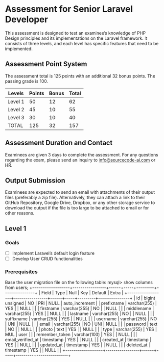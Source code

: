 # Assessment for Senior Laravel Developer

This assessment is designed to test an examinee’s knowledge of PHP Design principles and its implementations on the Laravel framework. It consists of three levels, and each level has specific features that need to be implemented.

## Assessment Point System

The assessment total is 125 points with an additional 32 bonus points. The passing grade is 100.

| Levels | Points | Bonus | Total |
|--------|--------|-------|-------|
| Level 1 | 50     | 12    | 62    |
| Level 2 | 45     | 10    | 55    |
| Level 3 | 30     | 10    | 40    |
| TOTAL  | 125    | 32    | 157   |

## Assessment Duration and Contact

Examinees are given 3 days to complete the assessment. For any questions regarding the exam, please send an inquiry to info@sourcecode-ai.com or HR.

## Output Submission

Examinees are expected to send an email with attachments of their output files (preferably a zip file). Alternatively, they can attach a link to their GitHub Repository, Google Drive, Dropbox, or any other storage service to download the output if the file is too large to be attached to email or for other reasons.

## Level 1

### Goals

- [ ] Implement Laravel’s default login feature
- [ ] Develop User CRUD functionalities

### Prerequisites

Base the user migration file on the following table:
mysql> show columns from users;
+-------------------+-----------------+------+-----+---------+----------------+
| Field | Type | Null | Key | Default | Extra |
+-------------------+-----------------+------+-----+---------+----------------+
| id | bigint unsigned | NO | PRI | NULL | auto_increment |
| prefixname | varchar(255) | YES | | NULL | |
| firstname | varchar(255) | NO | | NULL | |
| middlename | varchar(255) | YES | | NULL | |
| lastname | varchar(255) | NO | | NULL | |
| suffixname | varchar(255) | YES | | NULL | |
| username | varchar(255) | NO | UNI | NULL | |
| email | varchar(255) | NO | UNI | NULL | |
| password | text | NO | | NULL | |
| photo | text | YES | | NULL | |
| type | varchar(255) | YES | MUL | user | |
| remember_token | varchar(100) | YES | | NULL | |
| email_verified_at | timestamp | YES | | NULL | |
| created_at | timestamp | YES | | NULL | |
| updated_at | timestamp | YES | | NULL | |
| deleted_at | timestamp | YES | | NULL | |
+-------------------+-----------------+------+-----+---------+----------------+














